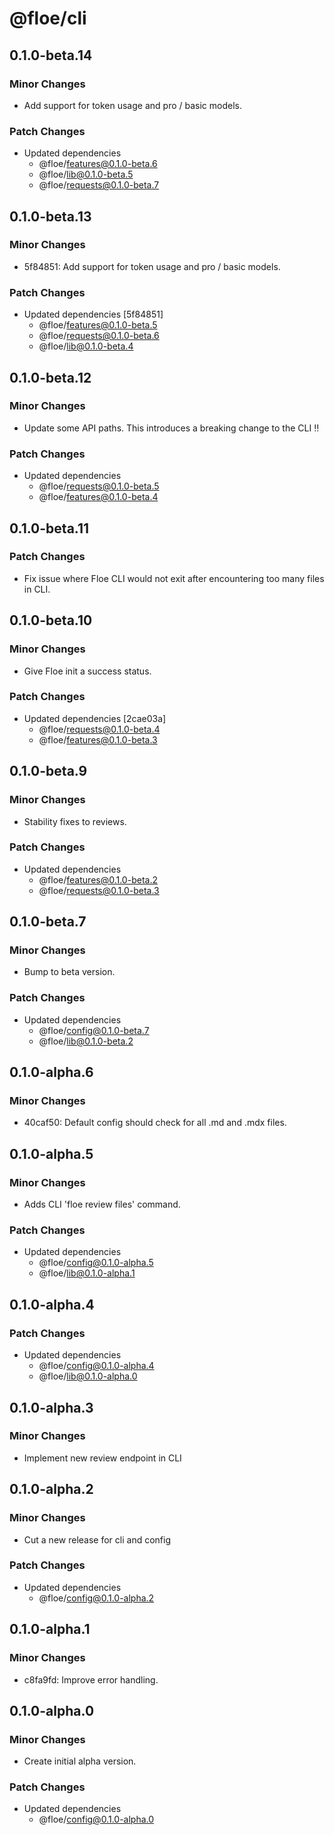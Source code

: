 # @floe/cli

## 0.1.0-beta.14

### Minor Changes

- Add support for token usage and pro / basic models.

### Patch Changes

- Updated dependencies
  - @floe/features@0.1.0-beta.6
  - @floe/lib@0.1.0-beta.5
  - @floe/requests@0.1.0-beta.7

## 0.1.0-beta.13

### Minor Changes

- 5f84851: Add support for token usage and pro / basic models.

### Patch Changes

- Updated dependencies [5f84851]
  - @floe/features@0.1.0-beta.5
  - @floe/requests@0.1.0-beta.6
  - @floe/lib@0.1.0-beta.4

## 0.1.0-beta.12

### Minor Changes

- Update some API paths. This introduces a breaking change to the CLI ‼️

### Patch Changes

- Updated dependencies
  - @floe/requests@0.1.0-beta.5
  - @floe/features@0.1.0-beta.4

## 0.1.0-beta.11

### Patch Changes

- Fix issue where Floe CLI would not exit after encountering too many files in CLI.

## 0.1.0-beta.10

### Minor Changes

- Give Floe init a success status.

### Patch Changes

- Updated dependencies [2cae03a]
  - @floe/requests@0.1.0-beta.4
  - @floe/features@0.1.0-beta.3

## 0.1.0-beta.9

### Minor Changes

- Stability fixes to reviews.

### Patch Changes

- Updated dependencies
  - @floe/features@0.1.0-beta.2
  - @floe/requests@0.1.0-beta.3

## 0.1.0-beta.7

### Minor Changes

- Bump to beta version.

### Patch Changes

- Updated dependencies
  - @floe/config@0.1.0-beta.7
  - @floe/lib@0.1.0-beta.2

## 0.1.0-alpha.6

### Minor Changes

- 40caf50: Default config should check for all .md and .mdx files.

## 0.1.0-alpha.5

### Minor Changes

- Adds CLI 'floe review files' command.

### Patch Changes

- Updated dependencies
  - @floe/config@0.1.0-alpha.5
  - @floe/lib@0.1.0-alpha.1

## 0.1.0-alpha.4

### Patch Changes

- Updated dependencies
  - @floe/config@0.1.0-alpha.4
  - @floe/lib@0.1.0-alpha.0

## 0.1.0-alpha.3

### Minor Changes

- Implement new review endpoint in CLI

## 0.1.0-alpha.2

### Minor Changes

- Cut a new release for cli and config

### Patch Changes

- Updated dependencies
  - @floe/config@0.1.0-alpha.2

## 0.1.0-alpha.1

### Minor Changes

- c8fa9fd: Improve error handling.

## 0.1.0-alpha.0

### Minor Changes

- Create initial alpha version.

### Patch Changes

- Updated dependencies
  - @floe/config@0.1.0-alpha.0
